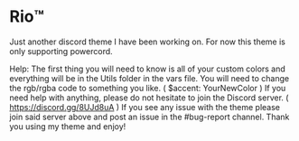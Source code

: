 # Rio™️
Just another discord theme I have been working on. For now this theme is only supporting powercord.

Help:
    The first thing you will need to know is all of your custom colors and everything will be in the Utils folder in the vars file.
    You will need to change the rgb/rgba code to something you like. ( $accent: YourNewColor )
    If you need help with anything, please do not hesitate to join the Discord server. ( https://discord.gg/8UJd8uA )
    If you see any issue with the theme please join said server above and post an issue in the #bug-report channel.
    Thank you using my theme and enjoy!
